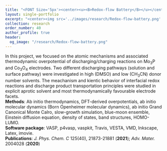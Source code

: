 ```yaml
---
title: "<FONT Size='5px'><center><u><B>Redox-flow Battery</B></u></center></FONT>"
layout: single-portfolio
excerpt: "<center><img src='../images/research/Redox-flow-battery.png' style='width:200px;' alt=''></center>"
collection: research
order_number: 40
author_profile: true
header: 
  og_image: "/research/Redox-flow-battery.png"
---
```


In this project, we focused on the atomic mechanisms and associated thermodynamic overpotential of discharging/charging reactions on Mo<sub>3</sub>P and Co<sub>3</sub>O<sub>4</sub> electrodes. Two different discharging pathways (solution and surface pathway) were investigated in high (DMSO) and low (CH<sub>3</sub>CN) donor number solvents. The meachanism and kientic behavior of interfacial redox reactions and discharge product transportation principles were studied in explicit aprotic solvent and most thermodynamically favourable electrode facets. <br/> **Methods**: Ab initio thermodynamics, DFT-derived overpotentials, ab initio molecular dynamics (Born Openheimer molecular dynamics), ab initio Grand Canonical Monte Calro, slow-growth simulation, blue-moon ensemble, Einstein diffusion equation, density of states, band structures, HOMO-LUMO. <br/> **Software package**: VASP, p4vasp, vaspkit, Travis, VESTA, VMD, Inkscape, Latex, imovie. <br/> **Publications**: *J. Phys. Chem. C* 125(40), 21873-21881 (**2021**); *Adv. Mater.* 2004028 (**2020**)
